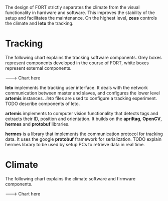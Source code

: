 The design of FORT strictly separates the climate from the visual functionality in hardware and software. This improves the stability of the setup and facilitates the maintenance. On the highest level, **zeus** controls the climate and **leto** the tracking.

# Tracking
The following chart explains the tracking software components. Grey boxes represent components developed in the course of FORT, white boxes represent external components.

---> Chart here

**leto** implements the tracking user interface. It deals with the network communication between master and slaves, and configures the lower level **artemis** instances. *.leto* files are used to configure a tracking experiment. TODO describe components of leto.

**artemis** implements to computer vision functionality that detects tags and extracts their ID, position and orientation. It builds on the **apriltag**, **OpenCV**, **hermes** and **protobuf** libraries.

**hermes** is a library that implements the communication protocol for tracking data. It uses the google **protobuf** framework for serialization. TODO explain hermes library to be used by setup PCs to retrieve data in real time.

# Climate
The following chart explains the climate software and firmware components.

---> Chart here
